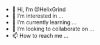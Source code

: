- 👋 Hi, I’m @HelixGrind
- 👀 I’m interested in ...
- 🌱 I’m currently learning ...
- 💞️ I’m looking to collaborate on ...
- 📫 How to reach me ...

<!---
HelixGrind/HelixGrind is a ✨ special ✨ repository because its `README.md` (this file) appears on your GitHub profile.
You can click the Preview link to take a look at your changes.
--->
